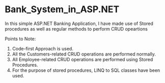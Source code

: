 # Bank_System_in_ASP.NET
In this simple ASP.NET Banking Application, I have made use of Stored procedures as well as regular methods to perform CRUD opeartions

Points to Note:
1. Code-first Approach is used.
2. All the Customers-related CRUD operations are performed normally.
3. All Employee-related CRUD operations are performed using Stored Procedures.
4. For the purpose of stored procedures, LINQ to SQL classes have been used.
